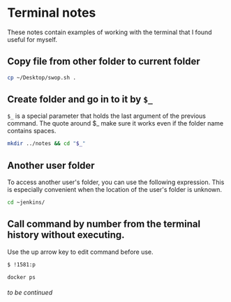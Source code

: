 # Terminal notes
These notes contain examples of working with the terminal that I found useful for myself.
## Copy file from other folder to current folder
```bash
cp ~/Desktop/swop.sh .
```
## Create folder and go in to it by ```$_```
```$_``` is a special parameter that holds the last argument of the previous command. The quote around $_ make sure it works even if the folder name contains spaces.
```bash
mkdir ../notes && cd "$_"
```
## Another user folder
To access another user's folder, you can use the following expression. This is especially convenient when the location of the user's folder is unknown.

```bash
cd ~jenkins/
```

## Сall сommand by number from the terminal history without executing.
Use the up arrow key to edit command before use.

```bash
$ !1581:p
```

```
docker ps
```
###### to be continued
